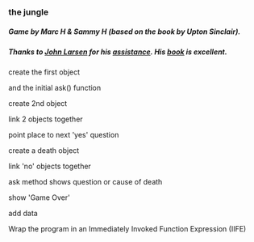 ### the jungle
##### Game by Marc H & Sammy H (based on the book by Upton Sinclair).
##### Thanks to [John Larsen](http://www.room51.co.uk/) for his [assistance](https://forums.manning.com/posts/list/42695.page).  His [book](https://www.manning.com/books/get-programming-with-javascript) is excellent.

create the first object  

and the initial ask() function 

create 2nd object 

link 2 objects together

point place to next 'yes' question

create a death object

link 'no' objects together

ask method shows question or cause of death

show 'Game Over'

add data

Wrap the program in an Immediately Invoked Function Expression (IIFE)